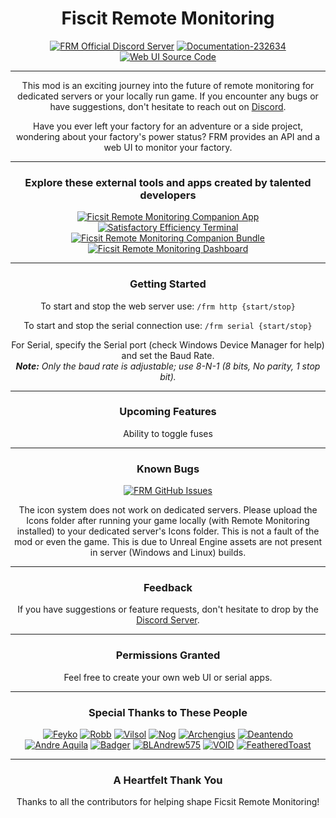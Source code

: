 <h1 align="center">Fiscit Remote Monitoring</h1>

<p align="center">
   <a href="https://discord.gg/c6446HTHpu"><img src="https://img.shields.io/badge/FRM's Official Discord Server-232634?style=for-the-badge&logo=discord&logoColor=232634&color=F2C800" alt="FRM Official Discord Server"></a>
   <a href="https://github.com/V0IDL355/FRM-s-WebUI-Source"><img src="https://img.shields.io/badge/Documentation-232634?style=for-the-badge&logo=github&logoColor=232634&color=F2C800" alt="Documentation-232634"></a>
   <a href="https://docs.ficsit.app/ficsitremotemonitoring/latest/"><img src="https://img.shields.io/badge/Web UI's Source Code-232634?style=for-the-badge&logo=readthedocs&logoColor=232634&color=F2C800" alt="Web UI Source Code"></a>
</p>

---

<p align="center">This mod is an exciting journey into the future of remote monitoring for dedicated servers or your locally run game. If you encounter any bugs or have suggestions, don't hesitate to reach out on <a href="https://discord.gg/c6446HTHpu">Discord</a>.</p>
<p align="center">Have you ever left your factory for an adventure or a side project, wondering about your factory's power status? FRM provides an API and a web UI to monitor your factory.</p>

---

<h3 align="center">Explore these external tools and apps created by talented developers</h3>
<p align="center">
   <a href="https://github.com/AP-Hunt/FicsitRemoteMonitoringCompanion/releases/"><img src="https://img.shields.io/badge/Ficsit Remote Monitoring Companion App-232634?style=for-the-badge&logo=github&logoColor=232634&color=F2C800" alt="Ficsit Remote Monitoring Companion App"></a>
   <a href="https://github.com/kikookraft/satisfactory-efficiency-terminal"><img src="https://img.shields.io/badge/Satisfactory Efficiency Terminal-232634?style=for-the-badge&logo=github&logoColor=232634&color=F2C800" alt="Satisfactory Efficiency Terminal"></a>
   <a href="https://github.com/featheredtoast/satisfactory-monitoring"><img src="https://img.shields.io/badge/Ficsit Remote Monitoring Companion Bundle-232634?style=for-the-badge&logo=github&logoColor=232634&color=F2C800" alt="Ficsit Remote Monitoring Companion Bundle"></a>
   <a href="https://github.com/Jonathan-Hofmann/ficsit-remote-monitoring-dasboard"><img src="https://img.shields.io/badge/Ficsit Remote Monitoring Dashboard-232634?style=for-the-badge&logo=github&logoColor=232634&color=F2C800" alt="Ficsit Remote Monitoring Dashboard"></a>
</p>


---

<h3 align="center">Getting Started</h3>
<p align="center">To start and stop the web server use: <code>/frm http {start/stop}</code></p>
<p align="center">To start and stop the serial connection use: <code>/frm serial {start/stop}</code></p>
<p align="center">
   For Serial, specify the Serial port (check Windows Device Manager for help) and set the Baud Rate.
   <br>
   <em><strong>Note:</strong> Only the baud rate is adjustable; use 8-N-1 (8 bits, No parity, 1 stop bit).</em>
</p>

---

<h3 align="center">Upcoming Features</h3>
<p align="center">
   Ability to toggle fuses
</p>

---

<h3 align="center">Known Bugs</h3>
<p align="center">
<a href="https://github.com/porisius/FicsitRemoteMonitoring/issues"><img src="https://img.shields.io/badge/FRM GitHub Issues-232634?style=for-the-badge&logo=github&logoColor=232634&color=F2C800" alt="FRM GitHub Issues"></a>
</p>
<p align="center">
The icon system does not work on dedicated servers. Please upload the Icons folder after running your game locally (with Remote Monitoring installed) to your dedicated server's Icons folder. This is not a fault of the mod or even the game. This is due to Unreal Engine assets are not present in server (Windows and Linux) builds.
   </p>


---

<h3 align="center">Feedback</h3>
<p align="center">If you have suggestions or feature requests, don't hesitate to drop by the <a href="https://discord.gg/c6446HTHpu">Discord Server</a>.</p>


---

<h3 align="center">Permissions Granted</h3>
<p align="center">Feel free to create your own web UI or serial apps.</p>

---

<h3 align="center">Special Thanks to These People</h3>
<p align="center">
   <a href="https://discordapp.com/users/227473074616795137"><img src="https://img.shields.io/badge/Feyko-232634?style=for-the-badge&logo=discord&logoColor=232634&color=F2C800" alt="Feyko"></a>
   <a href="https://discordapp.com/users/187385442549628928"><img src="https://img.shields.io/badge/Robb-232634?style=for-the-badge&logo=discord&logoColor=232634&color=F2C800" alt="Robb"></a>
   <a href="https://discordapp.com/users/135134753534771201"><img src="https://img.shields.io/badge/Vilsol-232634?style=for-the-badge&logo=discord&logoColor=232634&color=F2C800" alt="Vilsol"></a>
   <a href="https://discordapp.com/users/277050857852370944"><img src="https://img.shields.io/badge/Nog-232634?style=for-the-badge&logo=discord&logoColor=232634&color=F2C800" alt="Nog"></a>
   <a href="https://discordapp.com/users/163955176313585666"><img src="https://img.shields.io/badge/Archengius-232634?style=for-the-badge&logo=discord&logoColor=232634&color=F2C800" alt="Archengius"></a>
   <a href="https://discordapp.com/users/293484684787056640"><img src="https://img.shields.io/badge/Deantendo-232634?style=for-the-badge&logo=discord&logoColor=232634&color=F2C800" alt="Deantendo"></a>
   <a href="https://discordapp.com/users/294943551605702667"><img src="https://img.shields.io/badge/Andre Aquila-232634?style=for-the-badge&logo=discord&logoColor=232634&color=F2C800" alt="Andre Aquila"></a>
   <a href="https://discordapp.com/users/186896287856197633"><img src="https://img.shields.io/badge/Badger-232634?style=for-the-badge&logo=discord&logoColor=232634&color=F2C800" alt="Badger"></a>
   <a href="https://discordapp.com/users/509759568037937152"><img src="https://img.shields.io/badge/BLAndrew575-232634?style=for-the-badge&logo=discord&logoColor=232634&color=F2C800" alt="BLAndrew575"></a>
   <a href="https://discordapp.com/users/212243828831289344"><img src="https://img.shields.io/badge/VOID-232634?style=for-the-badge&logo=discord&logoColor=232634&color=F2C800" alt="VOID"></a>
   <a href="https://discordapp.com/users/130401633564753920"><img src="https://img.shields.io/badge/FeatheredToast-232634?style=for-the-badge&logo=discord&logoColor=232634&color=F2C800" alt="FeatheredToast"></a>
</p>

---

<h3 align="center">A Heartfelt Thank You</h3>
<p align="center">Thanks to all the contributors for helping shape Ficsit Remote Monitoring!</p>
